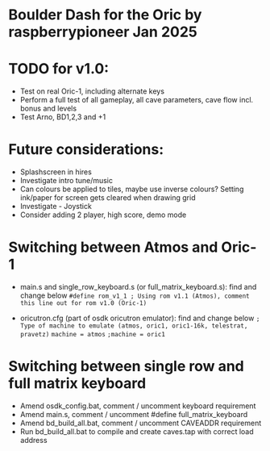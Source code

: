 # Boulder Dash for the Oric by raspberrypioneer Jan 2025

# TODO for v1.0:
- Test on real Oric-1, including alternate keys
- Perform a full test of all gameplay, all cave parameters, cave flow incl. bonus and levels
- Test Arno, BD1,2,3 and +1

# Future considerations:
- Splashscreen in hires
- Investigate intro tune/music
- Can colours be applied to tiles, maybe use inverse colours? Setting ink/paper for screen gets cleared when drawing grid
- Investigate - Joystick
- Consider adding 2 player, high score, demo mode

# Switching between Atmos and Oric-1
- main.s and single_row_keyboard.s (or full_matrix_keyboard.s): find and change below
`#define rom_v1_1 ; Using rom v1.1 (Atmos), comment this line out for rom v1.0 (Oric-1)`

- oricutron.cfg (part of osdk oricutron emulator): find and change below
`; Type of machine to emulate (atmos, oric1, oric1-16k, telestrat, pravetz)`
`machine = atmos`
`;machine = oric1`

# Switching between single row and full matrix keyboard
- Amend osdk_config.bat, comment / uncomment keyboard requirement
- Amend main.s, comment / uncomment #define full_matrix_keyboard
- Amend bd_build_all.bat, comment / uncomment CAVEADDR requirement
- Run bd_build_all.bat to compile and create caves.tap with correct load address

